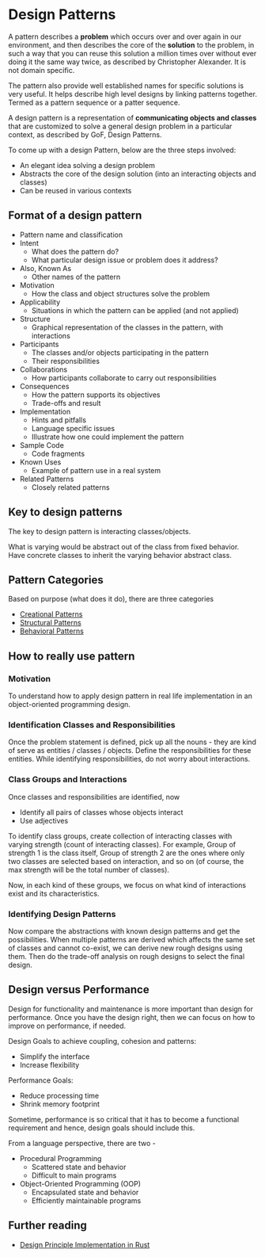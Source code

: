 # Design Patterns

A pattern describes a **problem** which occurs over and over again in our environment, and then describes the core of the **solution** to the problem, in such a way that you can reuse this solution a million times over without ever doing it the same way twice, as described by Christopher Alexander. It is not domain specific.

The pattern also provide well established names for specific solutions is very useful. It helps describe high level designs by linking patterns together. Termed as a pattern sequence or a patter sequence.

A design pattern is a representation of **communicating objects and classes** that are customized to solve a general design problem in a particular context, as described by GoF, Design Patterns.

To come up with a design Pattern, below are the three steps involved:
* An elegant idea solving a design problem
* Abstracts the core of the design solution (into an interacting objects and classes)
* Can be reused in various contexts

## Format of a design pattern
* Pattern name and classification
* Intent
  * What does the pattern do?
  * What particular design issue or problem does it address?
* Also, Known As
  * Other names of the pattern
* Motivation
  * How the class and object structures solve the problem
* Applicability
  * Situations in which the pattern can be applied  (and not applied)
* Structure
  * Graphical representation of the classes in the pattern, with interactions
* Participants
  * The classes and/or objects participating in the pattern
  * Their responsibilities
* Collaborations
  * How participants collaborate to carry out responsibilities
* Consequences
  * How the pattern supports its objectives
  * Trade-offs and result
* Implementation
  * Hints and pitfalls
  * Language specific issues
  * Illustrate how one could implement the pattern
* Sample Code
  * Code fragments
* Known Uses
  * Example of pattern use in a real system
* Related Patterns
  * Closely related patterns

## Key to design patterns
The key to design pattern is interacting classes/objects.

What is varying would be abstract out of the class from fixed behavior. Have concrete classes to inherit the varying behavior abstract class.

## Pattern Categories
Based on purpose (what does it do), there are three categories
* [Creational Patterns](creational-patterns.md)
* [Structural Patterns](structural-patterns.md)
* [Behavioral Patterns](behavioral-patterns.md)

## How to really use pattern

### Motivation
To understand how to apply design pattern in real life implementation in an object-oriented programming design.

### Identification Classes and Responsibilities
Once the problem statement is defined, pick up all the nouns - they are kind of serve as entities / classes / objects. Define the responsibilities for these entities. While identifying responsibilities, do not worry about interactions.

### Class Groups and Interactions
Once classes and responsibilities are identified, now
* Identify all pairs of classes whose objects interact
* Use adjectives

To identify class groups, create collection of interacting classes with varying strength (count of interacting classes). For example, Group of strength 1 is the class itself, Group of strength 2 are the ones where only two classes are selected based on interaction, and so on (of course, the max strength will be the total number of classes).

Now, in each kind of these groups, we focus on what kind of interactions exist and its characteristics.

### Identifying Design Patterns
Now compare the abstractions with known design patterns and get the possibilities. When multiple patterns are derived which affects the same set of classes and cannot co-exist, we can derive new rough designs using them.
Then do the trade-off analysis on rough designs to select the final design.

## Design versus Performance

Design for functionality and maintenance is more important than design for performance. Once you have the design right, then we can focus on how to improve on performance, if needed.

Design Goals to achieve coupling, cohesion and patterns:
* Simplify the interface
* Increase flexibility 

Performance Goals:
* Reduce processing time
* Shrink memory footprint

Sometime, performance is so critical that it has to become a functional requirement and hence, design goals should include this.

From a language perspective, there are two -
* Procedural Programming
  * Scattered state and behavior
  * Difficult to main programs
* Object-Oriented Programming (OOP)
  * Encapsulated state and behavior
  * Efficiently maintainable programs

## Further reading
* [Design Principle Implementation in Rust](https://rust-unofficial.github.io/patterns/intro.html)
